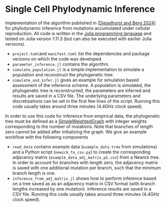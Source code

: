 # Single Cell Phylodynamic Inference
 
Implementation of the algorithm published in [[Dieselhorst and Berg 2024](https://doi.org/10.1101/2024.12.05.627005 )] for phylodynamic inference from mutations accumulated under cellular reproduction. All code is written in the [Julia programming language](https://julialang.org/) and tested on Julia version 1.11.3 (but can also be executed with earlier Julia versions).

- `project.toml`and `manifest.toml` list the dependencies and package versions on which the code was developed.
- `parameter_inference.jl` contains the algorithm.
- `simulate_population.jl` is a simple implementation to simulate a population and reconstruct the phylogenetic tree.
- `simulate_and_infer.jl` gives an example for simulation based assessment of the inference scheme. A population is simulated, the phylogenetic tree is reconstructed, the parameters are inferred and results are saved in a CSV file. The underlying parameters and discretizations can be set in the first few lines of the script. Running this code usually takes around three minutes (4.4GHz clock speed).


In order to use this code for inference from empirical data, the phylogenetic tree must be defined as a [SimpleWeightedGraph](https://juliagraphs.org/SimpleWeightedGraphs.jl/dev/) with integer weights corresponding to the number of mutations. Note that branches of length zero cannot be added after initializing the graph. We give an example workflow with the following components

- `read_data` contains example data (`example_data.tree` from simulations) and a Python script (`newick_to_csv.py`) to create the corresponding adjacency matrix (`example_data_adj_matrix_p1.csv`) from a Newick tree. In order to account for branches with length zero, the adjacency matrix is saved with one additional mutation per branch, such that the minimum branch length is one.
- `inference_from_adj_matrix.jl` shows how to perform inference based on a tree saved as as an adjacency matrix in CSV format (with branch lengths increased by one mutation). Inference results are saved in a CSV file. Running this code usually takes around three minutes (4.4GHz clock speed).
